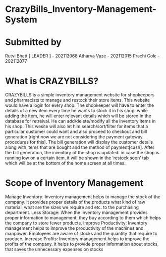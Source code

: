 # CrazyBills_Inventory-Management-System
# Submitted by 
Rutvi Bhatt [ LEADER ] - 202112068
Atharva Vaze - 202112015
Prachi Gole - 202112077
# What is CRAZYBILLS? 
CRAZYBILLS is a simple inventory management website for shopkeepers and
pharmacists to manage and restock their store items. This website would have a login
for every shop. The shopkeeper will have to enter the details of a new item every time
he wants to stock it in his shop. while adding the item, he will enter relevant details
which will be stored in the database for retreival. He can add/delete/modify all the
inventory items in his shop. This wesite will also let him search/sort/filter for items that a
particular customer could want and also proceed to checkout and bill generation [right
now we are not considering the payment gateway procedures for this]. The bill
generation will display the customer details along with items that are bought and the
method of payment[cash]. After the bill generation, the inventory of the shop is updated.
in case the shop is running low on a certain item, it will be shown in the ‘restock soon’
tab which will be at the bottom of the home screen at all times.
# Scope of Inventory Management
Manage Inventory: Inventory management helps to manage the stock of the company. it
provides proper details of the products what kind of raw material, what are the sizes we
require and etc. to the purchasing department.
Less Storage: When the inventory management provides proper information to
management, they buy according to them which helps the company to store fewer
products.
Improve Productivity: Inventory management helps to improve the productivity of the
machines and manpower. Employees are aware of stocks and the quantity that require
to produce.
Increase Profits: Inventory management helps to improve the profits of the company. it
helps to provide proper information about stocks, that saves the unnecessary expenses
on stocks
